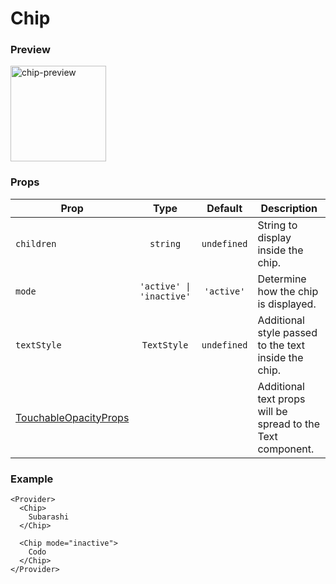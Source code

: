 # Chip

### Preview

<img width="153" alt="chip-preview" src="https://user-images.githubusercontent.com/19742419/64677215-5a38b600-d4a1-11e9-9853-a71f2a8fc113.png">

### Props

| Prop                                                                                         |           Type           |   Default   | Description                                                 |
| -------------------------------------------------------------------------------------------- | :----------------------: | :---------: | ----------------------------------------------------------- |
| `children`                                                                                   |         `string`         | `undefined` | String to display inside the chip.                          |
| `mode`                                                                                       | `'active' \| 'inactive'` | `'active'`  | Determine how the chip is displayed.                        |
| `textStyle`                                                                                  |       `TextStyle`        | `undefined` | Additional style passed to the text inside the chip.        |
| [TouchableOpacityProps](https://facebook.github.io/react-native/docs/touchableopacity#props) |                          |             | Additional text props will be spread to the Text component. |

### Example

```tsx
<Provider>
  <Chip>
    Subarashi
  </Chip>

  <Chip mode="inactive">
    Codo
  </Chip>
</Provider>
```


